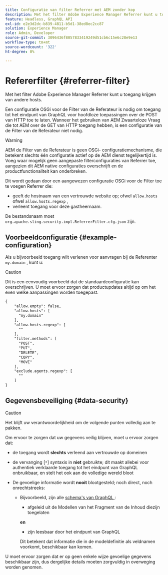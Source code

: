 ```yaml
---
title: Configuratie van filter Referrer met AEM zonder kop
description: Met het filter Adobe Experience Manager Referrer kunt u toegang krijgen van andere hosts. Een configuratie OSGi voor de Filter van de Referateur is nodig om toegang tot het eindpunt van GraphQL voor headless toepassingen toe te laten.
feature: Headless, GraphQL API
exl-id: e2e3d2dc-b839-4811-b5d1-38ed8ec2cc87
solution: Experience Manager
role: Admin, Developer
source-git-commit: 3096436f8057833419249d51cb6c15e6c28e9e13
workflow-type: tm+mt
source-wordcount: '322'
ht-degree: 0%

---
```


# Refererfilter {#referrer-filter}

Met het filter Adobe Experience Manager Referrer kunt u toegang krijgen van andere hosts.

Een configuratie OSGi voor de Filter van de Referateur is nodig om toegang tot het eindpunt van GraphQL voor hoofdloze toepassingen over de POST van HTTP toe te laten. Wanneer het gebruiken van AEM Zwaarteloze Vraag die tot AEM over de GET van HTTP toegang hebben, is een configuratie van de Filter van de Referateur niet nodig.

>[!WARNING]
> AEM de Filter van de Referateur is geen OSGi- configuratiemechanisme, die betekent slechts één configuratie actief op de AEM dienst tegelijkertijd is. Voeg waar mogelijk geen aangepaste filterconfiguraties van Referrer toe, aangezien dit AEM native configuraties overschrijft en de productfunctionaliteit kan onderbreken.

Dit wordt gedaan door een aangewezen configuratie OSGi voor de Filter toe te voegen Referrer die:

* geeft de hostnaam van een vertrouwde website op; ofwel `allow.hosts` ofwel `allow.hosts.regexp` ,
* verleent toegang voor deze gastheernaam.

De bestandsnaam moet `org.apache.sling.security.impl.ReferrerFilter.cfg.json` zijn.

## Voorbeeldconfiguratie {#example-configuration}

Als u bijvoorbeeld toegang wilt verlenen voor aanvragen bij de Referenter `my.domain` , kunt u:

>[!CAUTION]
>
>Dit is een eenvoudig voorbeeld dat de standaardconfiguratie kan overschrijven. U moet ervoor zorgen dat productupdates altijd op om het even welke aanpassingen worden toegepast.

```xml
{
    "allow.empty": false,
    "allow.hosts": [
      "my.domain"
    ],
    "allow.hosts.regexp": [
      ""
    ],
    "filter.methods": [
      "POST",
      "PUT",
      "DELETE",
      "COPY",
      "MOVE"
    ],
    "exclude.agents.regexp": [
      ""
    ]
}
```

## Gegevensbeveiliging {#data-security}

>[!CAUTION]
>
>Het blijft uw verantwoordelijkheid om de volgende punten volledig aan te pakken.

Om ervoor te zorgen dat uw gegevens veilig blijven, moet u ervoor zorgen dat:

* de toegang wordt **slechts** verleend aan vertrouwde op domeinen

* de vervanging [`*`] syntaxis in **niet** gebruikte; dit maakt allebei voor authentiek verklaarde toegang tot het eindpunt van GraphQL onbruikbaar, en stelt het ook aan de volledige wereld bloot

* De gevoelige informatie wordt **nooit** blootgesteld; noch direct, noch onrechtstreeks:

   * Bijvoorbeeld, zijn alle [&#x200B; schema&#39;s van GraphQL &#x200B;](/help/headless/graphql-api/content-fragments.md#schema-generation):

      * afgeleid uit de Modellen van het Fragment van de Inhoud die **&#x200B;**&#x200B;zijn toegelaten

     **en**

      * zijn leesbaar door het eindpunt van GraphQL

     Dit betekent dat informatie die in de modeldefinitie als veldnamen voorkomt, beschikbaar kan komen.

U moet ervoor zorgen dat er op geen enkele wijze gevoelige gegevens beschikbaar zijn, dus dergelijke details moeten zorgvuldig in overweging worden genomen.
